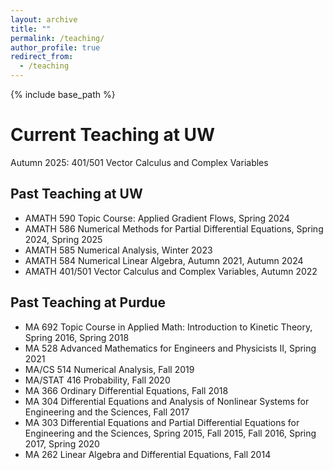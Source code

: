 ```yaml
---
layout: archive
title: ""
permalink: /teaching/
author_profile: true
redirect_from:
  - /teaching
---
```


{% include base_path %}

# Current Teaching at UW
Autumn 2025: 401/501 Vector Calculus and Complex Variables

## Past Teaching at UW
* AMATH 590 Topic Course: Applied Gradient Flows, Spring 2024
* AMATH 586 Numerical Methods for Partial Differential Equations, Spring 2024, Spring 2025
* AMATH 585 Numerical Analysis, Winter 2023
* AMATH 584 Numerical Linear Algebra, Autumn 2021, Autumn 2024
* AMATH 401/501 Vector Calculus and Complex Variables, Autumn 2022

## Past Teaching at Purdue
* MA 692 Topic Course in Applied Math: Introduction to Kinetic Theory, Spring 2016, Spring 2018
* MA 528 Advanced Mathematics for Engineers and Physicists II, Spring 2021
* MA/CS 514 Numerical Analysis, Fall 2019
* MA/STAT 416 Probability, Fall 2020
* MA 366 Ordinary Differential Equations, Fall 2018
* MA 304 Differential Equations and Analysis of Nonlinear Systems for Engineering and the Sciences, Fall 2017
* MA 303 Differential Equations and Partial Differential Equations for Engineering and the Sciences, Spring 2015, Fall 2015, Fall 2016, Spring 2017, Spring 2020
* MA 262 Linear Algebra and Differential Equations, Fall 2014
